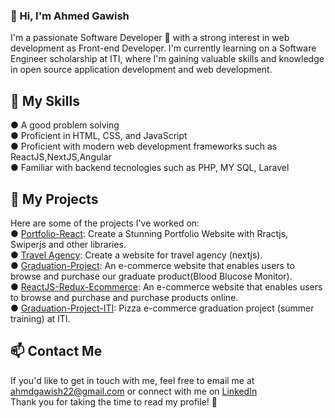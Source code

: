  <h3>👋 Hi, I'm Ahmed Gawish</h3>

I'm a passionate Software Developer 🚀 with a strong interest in web development as Front-end Developer. I'm currently learning on a Software Engineer scholarship at ITI, where I'm gaining valuable skills and knowledge in open source application development and web development.

🚀 My Skills
---
● A good problem solving<br>
● Proficient in HTML, CSS, and JavaScript<br>
● Proficient with modern web development frameworks such as ReactJS,NextJS,Angular<br>
● Familiar with backend tecnologies such as PHP, MY SQL, Laravel

🚀 My Projects
---
Here are some of the projects I've worked on:<br>
● <a href="https://github.com/Ahmedgawish10/Portfolio__React" target="_blank" rel="noreferrer">Portfolio-React</a>:
Create a Stunning Portfolio Website with Rractjs, Swiperjs and other libraries.<br>
● <a href="https://github.com/Ahmedgawish10/travel-agency" target="_blank" rel="noreferrer">Travel Agency</a>:
Create a website for travel agency (nextjs).<br>
● <a href="https://github.com/Ahmedgawish10/graduateproject" target="_blank" rel="noreferrer">Graduation-Project</a>:
 An e-commerce website that enables users to browse and purchase our graduate product(Blood Blucose Monitor).
<br>
● <a href="https://github.com/Ahmedgawish10/ecommerce-pharmacy4" target="_blank" rel="noreferrer">ReactJS-Redux-Ecommerce</a>:
 An e-commerce website that enables users to browse and purchase and purchase products online.
<br>
● <a href="https://github.com/Ahmedgawish10/iti-ecommerce" target="_blank" rel="noreferrer">Graduation-Project-ITI</a>:
 Pizza e-commerce graduation project (summer training) at ITI.

📫 Contact Me
---
If you'd like to get in touch with me, feel free to email me at <a href="" target="_blank" rel="noreferrer">ahmdgawish22@gmail.com</a> or connect with me on <a href="https://www.linkedin.com/in/ahmed-gawish-718b27213" target="_blank" rel="noreferrer">LinkedIn</a><br>
Thank you for taking the time to read my profile! 🙏

